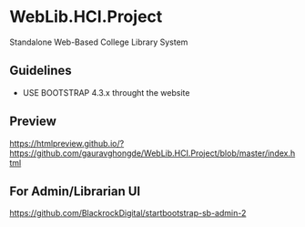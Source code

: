 # WebLib.HCI.Project
Standalone Web-Based College Library System

## Guidelines
- USE BOOTSTRAP 4.3.x throught the website

## Preview
https://htmlpreview.github.io/?https://github.com/gauravghongde/WebLib.HCI.Project/blob/master/index.html

## For Admin/Librarian UI 
https://github.com/BlackrockDigital/startbootstrap-sb-admin-2
